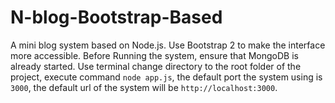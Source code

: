 N-blog-Bootstrap-Based
======================

A mini blog system based on Node.js. Use Bootstrap 2 to make the interface more accessible. Before Running the system, ensure that MongoDB is already started. Use terminal change directory to the root folder of the project, execute command `node app.js`, the default port the system using is `3000`, the default url of the system will be `http://localhost:3000`.
